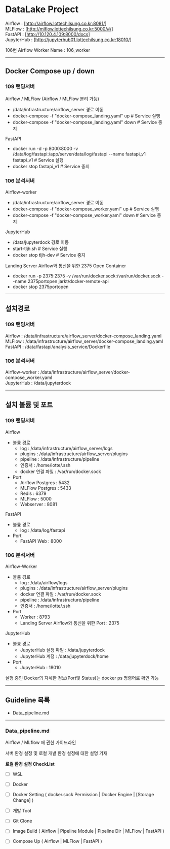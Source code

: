 # DataLake Project

Airflow : [http://airflow.lottechilsung.co.kr:8081/]  
MLFlow : [http://mlflow.lottechilsung.co.kr:5000/#/]  
FastAPI : [http://10.120.4.109:8000/docs]    
JupyterHub : [http://jupyterhub01.lottechilsung.co.kr:18010/]  

106번 Airflow Worker Name : 106_worker

--- 
## Docker Compose up / down

### **109 랜딩서버**
Airflow / MLFlow (Airflow / MLFlow 분리 가능)
 - /data/infrastructure/airflow_server 경로 이동
 - docker-compose -f "docker-compose_landing.yaml" up           # Service 실행
 - docker-compose -f "docker-compose_landing.yaml" down           # Service 중지

FastAPI
 - docker run -d -p 8000:8000 -v /data/log/fastapi:/app/server/data/log/fastapi --name fastapi_v1 fastapi_v1   # Service 실행
 - docker stop fastapi_v1    # Service 중지


### **106 분석서버**
Airflow-worker
 - /data/infrastructure/airflow_server 경로 이동
 - docker-compose -f "docker-compose_worker.yaml" up           # Service 실행
 - docker-compose -f "docker-compose_worker.yaml" down           # Service 중지

JupyterHub
 - /data/jupyterdock 경로 이동
 - start-tljh.sh            # Service 실행
 - docker stop tljh-dev     # Service 중지

Landing Server Airflow와 통신을 위한 2375 Open Container
 - docker run -p 2375:2375 -v /var/run/docker.sock:/var/run/docker.sock --name 2375portopen jarkt/docker-remote-api
 - docker stop 2375portopen

--- 

## 설치경로

### **109 랜딩서버** 
Airflow : /data/infrastructure/airflow_server/docker-compose_landing.yaml  
MLFlow : /data/infrastructure/airflow_server/docker-compose_landing.yaml  
FastAPI : /data/fastapi/analysis_service/Dockerfile  

### **106 분석서버**  
Airflow-worker : /data/infrastructure/airflow_server/docker-compose_worker.yaml  
JupyterHub : /data/jupyterdock

---

## 설치 볼륨 및 포트

### **109 랜딩서버**

Airflow
 - 볼륨 경로
   - log : /data/infrastructure/airflow_server/logs
   - plugins : /data/infrastructure/airflow_server/plugins
   - pipeline : /data/infrastructure/pipeline  
   - 인증서 : /home/lotte/.ssh
   - docker 연결 파일 : /var/run/docker.sock
 - Port
   - Airflow Postgres : 5432
   - MLFlow Postgres : 5433
   - Redis : 6379  
   - MLFlow : 5000
   - Webserver : 8081

FastAPI
 - 볼륨 경로
   - log : /data/log/fastapi
 - Port
   - FastAPI Web : 8000

### **106 분석서버**  
Airflow-Worker
 - 볼륨 경로
   - log : /data/airflow/logs
   - plugins : /data/infrastructure/airflow_server/plugins
   - docker 연결 파일 : /var/run/docker.sock
   - pipeline : /data/infrastructure/pipeline
   - 인증서 : /home/lotte/.ssh
 - Port
   - Worker : 8793
   - Landing Server Airflow와 통신을 위한 Port : 2375

JupyterHub
 - 볼륨 경로
   - JupyterHub 설정 파일 : /data/jupyterdock
   - JupyterHub 계정 : /data/jupyterdock/home
 - Port
   - JupyterHub : 18010

실행 중인 Docker의 자세한 정보(Port및 Status)는 docker ps 명령어로 확인 가능

---

## Guideline 목록

- Data_pipeline.md

---

### Data_pipeline.md
Airflow / MLflow 에 관한 가이드라인

서버 환경 설정 및 로컬 개발 환경 설정에 대한 설명 기재

**로컬 환경 설정 CheckList**
 - [ ] WSL  
 - [ ] Docker  
 - [ ] Docker Setting ( docker.sock Permission | Docker Engine | [Storage Change] )  
 - [ ] 개발 Tool  
 - [ ] Git Clone   
 - [ ] Image Build ( Airflow | Pipeline Module | Pipeline Dir | MLFlow | FastAPI )  
 - [ ] Compose Up ( Airflow | MLFlow | FastAPI )   


